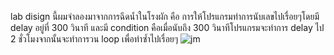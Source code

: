 lab disign นี้ผมจำลองมาจากการฉีดน้ำในโรงผัก คือ การให้โปรแกรมทำการนับเลขไปเรื่อยๆโดยมี delay อยู่ที่ 300 วินาที และมี condition คือเมื่อนับถึง 300 วินาทีโปรแกรมจะทำการ delay ไป 2 ชั่วโมงจากนั้นจะทำการวน loop เพื่อทำซ้ำไปเรื่อยๆ
![jm](https://user-images.githubusercontent.com/98944174/154081058-28d2b4a1-cd3a-4aa7-ae44-e05037e7e0d7.jpg)
